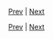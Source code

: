 [Prev](https://github.com/Ubugeeei/chibivue/blob/main/books/japanese/330_bcs_options_api.md) | [Next](https://github.com/Ubugeeei/chibivue/blob/main/books/japanese/410_btc_transform.md)



[Prev](https://github.com/Ubugeeei/chibivue/blob/main/books/japanese/330_bcs_options_api.md) | [Next](https://github.com/Ubugeeei/chibivue/blob/main/books/japanese/410_btc_transform.md)